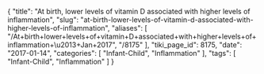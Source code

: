 {
    "title": "At birth, lower levels of vitamin D associated with higher levels of inflammation",
    "slug": "at-birth-lower-levels-of-vitamin-d-associated-with-higher-levels-of-inflammation",
    "aliases": [
        "/At+birth+lower+levels+of+vitamin+D+associated+with+higher+levels+of+inflammation+\u2013+Jan+2017",
        "/8175"
    ],
    "tiki_page_id": 8175,
    "date": "2017-01-14",
    "categories": [
        "Infant-Child",
        "Inflammation"
    ],
    "tags": [
        "Infant-Child",
        "Inflammation"
    ]
}